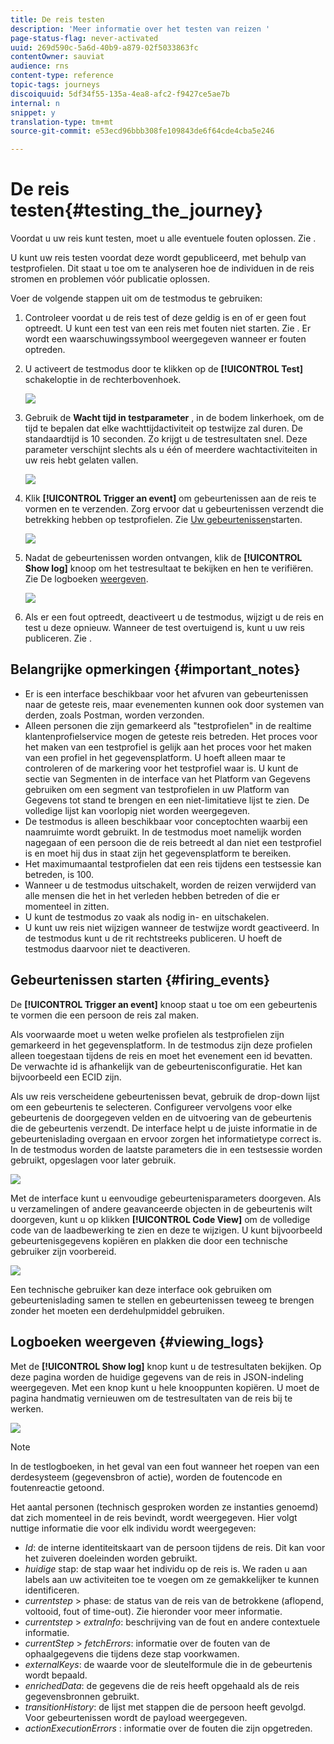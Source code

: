 ```yaml
---
title: De reis testen
description: 'Meer informatie over het testen van reizen '
page-status-flag: never-activated
uuid: 269d590c-5a6d-40b9-a879-02f5033863fc
contentOwner: sauviat
audience: rns
content-type: reference
topic-tags: journeys
discoiquuid: 5df34f55-135a-4ea8-afc2-f9427ce5ae7b
internal: n
snippet: y
translation-type: tm+mt
source-git-commit: e53ecd96bbb308fe109843de6f64cde4cba5e246

---
```



# De reis testen{#testing_the_journey}

Voordat u uw reis kunt testen, moet u alle eventuele fouten oplossen. Zie [](../about/troubleshooting.md#section_h3q_kqk_fhb).

U kunt uw reis testen voordat deze wordt gepubliceerd, met behulp van testprofielen. Dit staat u toe om te analyseren hoe de individuen in de reis stromen en problemen vóór publicatie oplossen.

Voer de volgende stappen uit om de testmodus te gebruiken:

1. Controleer voordat u de reis test of deze geldig is en of er geen fout optreedt. U kunt een test van een reis met fouten niet starten. Zie [](../about/troubleshooting.md#section_h3q_kqk_fhb). Er wordt een waarschuwingssymbool weergegeven wanneer er fouten optreden.

1. U activeert de testmodus door te klikken op de **[!UICONTROL Test]** schakeloptie in de rechterbovenhoek.

   ![](../assets/journeytest1.png)

1. Gebruik de **Wacht tijd in testparameter** , in de bodem linkerhoek, om de tijd te bepalen dat elke wachttijdactiviteit op testwijze zal duren. De standaardtijd is 10 seconden. Zo krijgt u de testresultaten snel. Deze parameter verschijnt slechts als u één of meerdere wachtactiviteiten in uw reis hebt gelaten vallen.

   ![](../assets/journeytest_wait.png)

1. Klik **[!UICONTROL Trigger an event]** om gebeurtenissen aan de reis te vormen en te verzenden. Zorg ervoor dat u gebeurtenissen verzendt die betrekking hebben op testprofielen. Zie [Uw gebeurtenissen](#firing_events)starten.

   ![](../assets/journeyuctest1.png)

1. Nadat de gebeurtenissen worden ontvangen, klik de **[!UICONTROL Show log]** knoop om het testresultaat te bekijken en hen te verifiëren. Zie De logboeken [weergeven](#viewing_logs).

   ![](../assets/journeyuctest2.png)

1. Als er een fout optreedt, deactiveert u de testmodus, wijzigt u de reis en test u deze opnieuw. Wanneer de test overtuigend is, kunt u uw reis publiceren. Zie [](../building-journeys/publishing-the-journey.md).

## Belangrijke opmerkingen {#important_notes}

* Er is een interface beschikbaar voor het afvuren van gebeurtenissen naar de geteste reis, maar evenementen kunnen ook door systemen van derden, zoals Postman, worden verzonden.
* Alleen personen die zijn gemarkeerd als &quot;testprofielen&quot; in de realtime klantenprofielservice mogen de geteste reis betreden. Het proces voor het maken van een testprofiel is gelijk aan het proces voor het maken van een profiel in het gegevensplatform. U hoeft alleen maar te controleren of de markering voor het testprofiel waar is. U kunt de sectie van Segmenten in de interface van het Platform van Gegevens gebruiken om een segment van testprofielen in uw Platform van Gegevens tot stand te brengen en een niet-limitatieve lijst te zien. De volledige lijst kan voorlopig niet worden weergegeven.
* De testmodus is alleen beschikbaar voor conceptochten waarbij een naamruimte wordt gebruikt. In de testmodus moet namelijk worden nagegaan of een persoon die de reis betreedt al dan niet een testprofiel is en moet hij dus in staat zijn het gegevensplatform te bereiken.
* Het maximumaantal testprofielen dat een reis tijdens een testsessie kan betreden, is 100.
* Wanneer u de testmodus uitschakelt, worden de reizen verwijderd van alle mensen die het in het verleden hebben betreden of die er momenteel in zitten.
* U kunt de testmodus zo vaak als nodig in- en uitschakelen.
* U kunt uw reis niet wijzigen wanneer de testwijze wordt geactiveerd. In de testmodus kunt u de rit rechtstreeks publiceren. U hoeft de testmodus daarvoor niet te deactiveren.

## Gebeurtenissen starten {#firing_events}

De **[!UICONTROL Trigger an event]** knoop staat u toe om een gebeurtenis te vormen die een persoon de reis zal maken.

Als voorwaarde moet u weten welke profielen als testprofielen zijn gemarkeerd in het gegevensplatform. In de testmodus zijn deze profielen alleen toegestaan tijdens de reis en moet het evenement een id bevatten. De verwachte id is afhankelijk van de gebeurtenisconfiguratie. Het kan bijvoorbeeld een ECID zijn.

Als uw reis verscheidene gebeurtenissen bevat, gebruik de drop-down lijst om een gebeurtenis te selecteren. Configureer vervolgens voor elke gebeurtenis de doorgegeven velden en de uitvoering van de gebeurtenis die de gebeurtenis verzendt. De interface helpt u de juiste informatie in de gebeurtenislading overgaan en ervoor zorgen het informatietype correct is. In de testmodus worden de laatste parameters die in een testsessie worden gebruikt, opgeslagen voor later gebruik.

![](../assets/journeytest4.png)

Met de interface kunt u eenvoudige gebeurtenisparameters doorgeven. Als u verzamelingen of andere geavanceerde objecten in de gebeurtenis wilt doorgeven, kunt u op klikken **[!UICONTROL Code View]** om de volledige code van de laadbewerking te zien en deze te wijzigen. U kunt bijvoorbeeld gebeurtenisgegevens kopiëren en plakken die door een technische gebruiker zijn voorbereid.

![](../assets/journeytest5.png)

Een technische gebruiker kan deze interface ook gebruiken om gebeurtenislading samen te stellen en gebeurtenissen teweeg te brengen zonder het moeten een derdehulpmiddel gebruiken.

## Logboeken weergeven {#viewing_logs}

Met de **[!UICONTROL Show log]** knop kunt u de testresultaten bekijken. Op deze pagina worden de huidige gegevens van de reis in JSON-indeling weergegeven. Met een knop kunt u hele knooppunten kopiëren. U moet de pagina handmatig vernieuwen om de testresultaten van de reis bij te werken.

![](../assets/journeytest3.png)

>[!NOTE]
>
>In de testlogboeken, in het geval van een fout wanneer het roepen van een derdesysteem (gegevensbron of actie), worden de foutencode en foutenreactie getoond.

Het aantal personen (technisch gesproken worden ze instanties genoemd) dat zich momenteel in de reis bevindt, wordt weergegeven. Hier volgt nuttige informatie die voor elk individu wordt weergegeven:

* _Id_: de interne identiteitskaart van de persoon tijdens de reis. Dit kan voor het zuiveren doeleinden worden gebruikt.
* _huidige_ stap: de stap waar het individu op de reis is. We raden u aan labels aan uw activiteiten toe te voegen om ze gemakkelijker te kunnen identificeren.
* _currentstep_ > phase: de status van de reis van de betrokkene (aflopend, voltooid, fout of time-out). Zie hieronder voor meer informatie.
* _currentstep_ > _extraInfo_: beschrijving van de fout en andere contextuele informatie.
* _currentStep_ > _fetchErrors_: informatie over de fouten van de ophaalgegevens die tijdens deze stap voorkwamen.
* _externalKeys_: de waarde voor de sleutelformule die in de gebeurtenis wordt bepaald.
* _enrichedData_: de gegevens die de reis heeft opgehaald als de reis gegevensbronnen gebruikt.
* _transitionHistory_: de lijst met stappen die de persoon heeft gevolgd. Voor gebeurtenissen wordt de payload weergegeven.
* _actionExecutionErrors_ : informatie over de fouten die zijn opgetreden.

